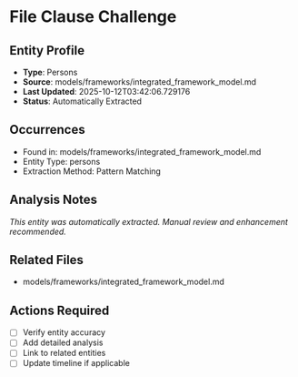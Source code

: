 # File Clause Challenge

## Entity Profile
- **Type**: Persons
- **Source**: models/frameworks/integrated_framework_model.md
- **Last Updated**: 2025-10-12T03:42:06.729176
- **Status**: Automatically Extracted

## Occurrences
- Found in: models/frameworks/integrated_framework_model.md
- Entity Type: persons
- Extraction Method: Pattern Matching

## Analysis Notes
*This entity was automatically extracted. Manual review and enhancement recommended.*

## Related Files
- models/frameworks/integrated_framework_model.md

## Actions Required
- [ ] Verify entity accuracy
- [ ] Add detailed analysis
- [ ] Link to related entities
- [ ] Update timeline if applicable
